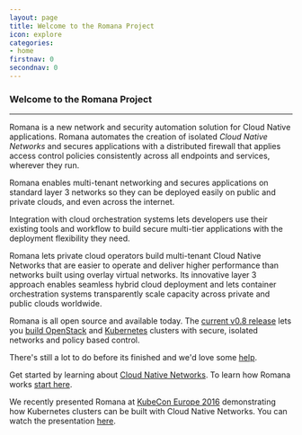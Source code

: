 ```yaml
---
layout: page
title: Welcome to the Romana Project
icon: explore
categories:
- home
firstnav: 0
secondnav: 0
---
```


### Welcome to the Romana Project

---

Romana is a new network and security automation solution for Cloud Native applications. Romana automates the creation of isolated *Cloud Native Networks* and secures applications with a distributed firewall that applies access control policies consistently across all endpoints and services, wherever they run. 

Romana enables multi-tenant networking and secures applications on standard layer 3 networks so they can be deployed easily on public and private clouds, and even across the internet. 

Integration with cloud orchestration systems lets developers use their existing tools and workflow to build secure multi-tier applications with the deployment flexibility they need.

Romana lets private cloud operators build multi-tenant Cloud Native Networks that are easier to operate and deliver higher performance than networks built using overlay virtual networks. Its innovative layer 3 approach enables seamless hybrid cloud deployment and lets container orchestration systems transparently scale capacity across private and public clouds worldwide.

Romana is all open source and available today. The [current v0.8 release](/code/) lets you [build OpenStack](/try_romana/openstack/) and [Kubernetes](/try_romana/kubernetes/) clusters with secure, isolated networks and policy based control. 

There's still a lot to do before its finished and we'd love some [help](/code/).

Get started by learning about [Cloud Native Networks](/cloud/cloud_native_networks/). To learn how Romana works [start here](/how/romana_basics/).

We recently presented Romana at [KubeCon Europe 2016]( https://kubecon.io/) demonstrating how Kubernetes clusters can be built with Cloud Native Networks. You can watch the presentation [here](https://www.youtube.com/watch?v=f-dLKtK6qCs).

